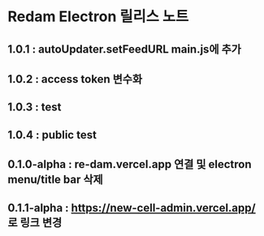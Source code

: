 # Redam Electron 릴리스 노트

## 1.0.1 : autoUpdater.setFeedURL main.js에 추가

## 1.0.2 : access token 변수화

## 1.0.3 : test

## 1.0.4 : public test

## 0.1.0-alpha : re-dam.vercel.app 연결 및 electron menu/title bar 삭제

## 0.1.1-alpha : https://new-cell-admin.vercel.app/ 로 링크 변경